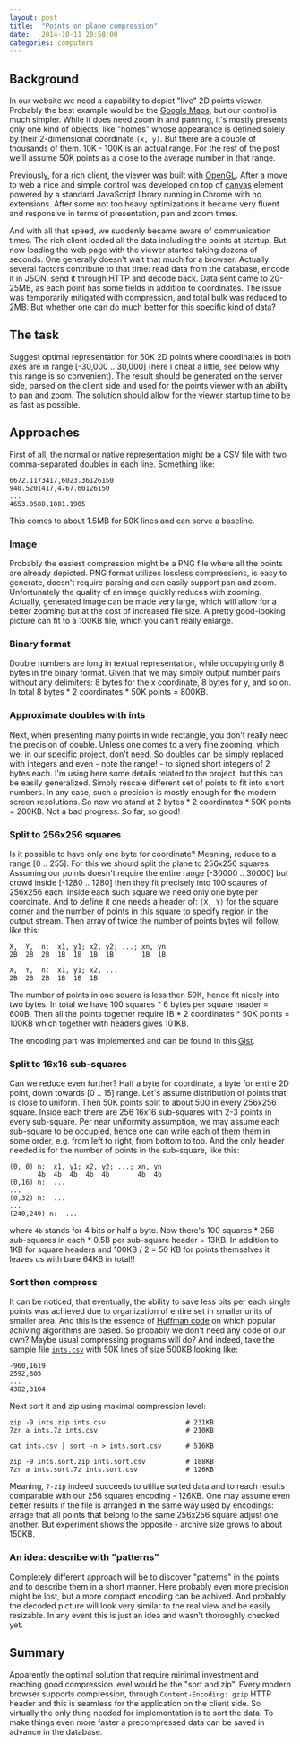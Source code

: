 ```yaml
---
layout: post
title:  "Points on plane compression"
date:   2014-10-11 20:58:00
categories: computers
---
```


## Background

In our website we need a capability to depict "live" 2D points viewer. Probably
the best example would be the [Google Maps](https://maps.google.com/), but our
control is much simpler. While it does need zoom in and panning, it's mostly
presents only one kind of objects, like "homes" whose appearance is defined
solely by their 2-dimensional coordinate `(x, y)`. But there are a couple of
thousands of them. 10K - 100K is an actual range. For the rest of the post we'll
assume 50K points as a close to the average number in that range.

Previously, for a rich client, the viewer was built with
[OpenGL](https://www.opengl.org). After a move to web a nice and simple control
was developed on top of [canvas](http://www.w3schools.com/html/html5_canvas.asp)
element powered by a standard JavaScript library running in Chrome with no
extensions. After some not too heavy optimizations it became very fluent and
responsive in terms of presentation, pan and zoom times.

And with all that speed, we suddenly became aware of communication times. The
rich client loaded all the data including the points at startup. But now loading
the web page with the viewer started taking dozens of seconds. One generally
doesn't wait that much for a browser. Actually several factors contribute to
that time: read data from the database, encode it in JSON, send it through HTTP
and decode back. Data sent came to 20-25MB, as each point has some fields in
addition to coordinates. The issue was temporarily mitigated with compression,
and total bulk was reduced to 2MB. But whether one can do much better for this
specific kind of data?

## The task

Suggest optimal representation for 50K 2D points where coordinates in both axes
are in range \[-30,000 .. 30,000\] (here I cheat a little, see below why this
range is so convenient). The result should be generated on the server side,
parsed on the client side and used for the points viewer with an ability to pan
and zoom. The solution should allow for the viewer startup time to be as fast as
possible.

## Approaches

First of all, the normal or native representation might be a CSV file with two
comma-separated doubles in each line. Something like:

    6672.1173417,6023.36126150
    940.5201417,4767.60126150
    ...
    4653.0588,1881.1905

This comes to about 1.5MB for 50K lines and can serve a baseline.

### Image

Probably the easiest compression might be a PNG file where all the points are
already depicted. PNG format utilizes lossless compressions, is easy to
generate, doesn't require parsing and can easily support pan and zoom.
Unfortunately the quality of an image quickly reduces with zooming. Actually,
generated image can be made very large, which will allow for a better zooming
but at the cost of increased file size. A pretty good-looking picture can fit to
a 100KB file, which you can't really enlarge.

### Binary format

Double numbers are long in textual representation, while occupying only 8 bytes
in the binary format. Given that we may simply output number pairs without any
delimiters: 8 bytes for the x coordinate, 8 bytes for y, and so on. In total
8 bytes * 2 coordinates * 50K points = 800KB.

### Approximate doubles with ints

Next, when presenting many points in wide rectangle, you don't really need
the precision of double. Unless one comes to a very fine zooming, which we, in
our specific project, don't need. So doubles can be simply replaced with
integers and even - note the range! - to signed short integers of 2 bytes
each. I'm using here some details related to the project, but this can be
easily generalized. Simply rescale different set of points to fit into short
numbers. In any case, such a precision is mostly enough for the modern
screen resolutions. So now we stand at 2 bytes * 2 coordinates * 50K points =
200KB. Not a bad progress. So far, so good!

### Split to 256x256 squares

Is it possible to have only one byte for coordinate? Meaning, reduce to a
range \[0 .. 255\]. For this we should split the plane to 256x256 squares.
Assuming our points doesn't require the entire range \[-30000 .. 30000\] but
crowd inside \[-1280 .. 1280\] then they fit precisely into 100 sqaures of
256x256 each. Inside each such square we need only one byte per coordinate.
And to define it one needs a header of: `(X, Y)` for the square corner and
the number of points in this square to specify region in the output stream. Then
array of twice the number of points bytes will follow, like this:

    X,  Y,  n:  x1, y1; x2, y2; ...; xn, yn
    2B  2B  2B  1B  1B  1B  1B       1B  1B

    X,  Y,  n:  x1, y1; x2, ...
    2B  2B  2B  1B  1B  1B

The number of points in one square is less then 50K, hence fit nicely into
two bytes. In total we have 100 squares * 6 bytes per square header = 600B.
Then all the points together require 1B * 2 coordinates * 50K points = 100KB
which together with headers gives 101KB.

The encoding part was implemented and can be found in this
[Gist](https://gist.github.com/barahilia/0b05006c8e33f453e4f4).

### Split to 16x16 sub-squares

Can we reduce even further? Half a byte for coordinate, a byte for entire 2D
point, down towards \[0 .. 15\] range. Let's assume distribution of points
that is close to uniform. Then 50K points split to about 500 in every 256x256
square. Inside each there are 256 16x16 sub-squares with 2-3 points in every
sub-square. Per near uniformity assumption, we may assume each sub-square to
be occupied, hence one can write each of them them in some order, e.g. from
left to right, from bottom to top. And the only header needed is for the number
of points in the sub-square, like this:

    (0, 0) n:  x1, y1; x2, y2; ...; xn, yn
           4b  4b  4b  4b  4b       4b  4b
    (0,16) n:  ...
    ...
    (0,32) n:  ...
    ...
    (240,240) n:  ...

where `4b` stands for 4 bits or half a byte. Now there's 100 squares * 256
sub-squares in each * 0.5B per sub-square header = 13KB. In addition to 1KB
for square headers and 100KB / 2 = 50 KB for points themselves it leaves us
with bare 64KB in total!!

### Sort then compress

It can be noticed, that eventually, the ability to save less bits per each
single points was achieved due to organization of entire set in smaller units
of smaller area. And this is the essence of
[Huffman code](http://en.wikipedia.org/wiki/Huffman_coding) on which popular
achiving algorithms are based. So probably we don't need any code of our own?
Maybe usual compressing programs will do? And indeed, take the sample file
[`ints.csv`](https://gist.github.com/barahilia/0b05006c8e33f453e4f4#file-ints-csv)
with 50K lines of size 500KB looking like:

    -960,1619
    2592,805
    ...
    4382,3104

Next sort it and zip using maximal compression level:

    zip -9 ints.zip ints.csv                    # 231KB
    7zr a ints.7z ints.csv                      # 210KB
    
    cat ints.csv | sort -n > ints.sort.csv      # 516KB
    
    zip -9 ints.sort.zip ints.sort.csv          # 188KB
    7zr a ints.sort.7z ints.sort.csv            # 126KB

Meaning, `7-zip` indeed succeeds to utilize sorted data and to reach results
comparable with our 256 squares encoding - 126KB. One may assume even better
results if the file is arranged in the same way used by encodings: arrage
that all points that belong to the same 256x256 square adjust one another.
But experiment shows the opposite - archive size grows to about 150KB.

### An idea: describe with "patterns"

Completely different approach will be to discover "patterns" in the points and
to describe them in a short manner. Here probably even more precision might be
lost, but a more compact encoding can be achived. And probably the decoded
picture will look very similar to the real view and be easily resizable. In any
event this is just an idea and wasn't thoroughly checked yet.

## Summary

Apparently the optimal solution that require minimal investment and reaching
good compression level would be the "sort and zip". Every modern browser
supports compression, through `Content-Encoding: gzip` HTTP header and this is
seamless for the application on the client side. So virtually the only thing
needed for implementation is to sort the data. To make things even more faster
a precompressed data can be saved in advance in the database.


